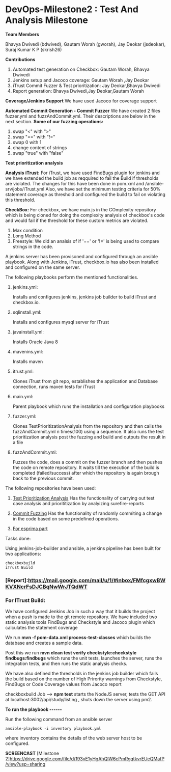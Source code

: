 # DevOps-Milestone2 : Test And Analysis Milestone


**Team Members**

Bhavya Dwivedi (bdwived), Gautam Worah (gworah), Jay Deokar (jsdeokar), Suraj Kumar K P (skrish26)

**Contributions**
1. Automated test generation on Checkbox: Gautam Worah, Bhavya Dwivedi
2. Jenkins setup and Jacoco coverage: Gautam Worah ,Jay Deokar
3. iTrust Commit Fuzzer & Test prioritization: Jay Deokar,Bhavya Dwivedi
4. Report generation: Bhavya Dwivedi,Jay Deokar,Gautam Worah

**Coverage/Jenkins Support**
We have used Jacoco for coverage support 

**Automated Commit Generation - Commit Fuzzer**
We have created 2 files fuzzer.yml and fuzzAndCommit.yml. Their descriptions are below in the next section. 
**Some of our fuzzing operations:**
1. swap "<" with ">"
2. swap "==" with "!=" 
3. swap 0 with 1 
4. change content of strings
5. swap "true" with "false"

**Test prioritization analysis**


**Analysis**
**iTrust:**
For iTrust, we have used FindBugs plugin for jenkins and we have extended the build job as reqquired to fail the Build if thresholds are violated. The changes for this have been done in pom.xml and /ansible-srv/jobs/iTrust.yml
Also, we have set the minimum testing criteria for 50% statement coverage as threshold and configured the build to fail on violating this threshold.

**CheckBox:**
For checkbox, we have main.js in the COmplexity repository which is being cloned for doing the complexity analysis of checkbox's code and would fail if the threshold for these custom metrics are violated. 
1. Max condition
2. Long Method
3. Freestyle: We did an analsis of if '==' or '!=' is being used to compare strings in the code. 


A jenkins server has been provisoned and configured through an ansible playbook. Along with Jenkins, iTrust, checkbox.io has also been installed and configured on the same server.

The following playbooks perform the mentioned functionalities.

 1) jenkins.yml:
 
    Installs and configures jenkins, jenkins job builder to build iTrust and checkbox.io.
    
 2) sqlinstall.yml:
 
    Installs and configures mysql server for iTrust
    
 3) javainstall.yml:
 
    Installs Oracle Java 8
    
 4) mavenins.yml:
 
    Installs maven 
    
 5) itrust.yml:
 
    Clones iTrust from git repo, establishes the application and Database connection, runs maven tests for iTrust
    
 6) main.yml:
 
    Parent playbook which runs the installation and configuration playbooks
    
 7) fuzzer.yml:
 
    Clones TestPrioritizationAnalysis from the repository and then calls the fuzzAndCommit.yml n times(100) using a sequence. It also       runs the test prioritization analysis post the fuzzing and build and outputs the result in a file
    
 8) fuzzAndCommit.yml:
 
    Fuzzes the code, does a commit on the fuzzer branch and then pushes the code on remote repository. It waits till the execution of       the build is completed (failed/success) after which the repository is again brough back to the previous commit.
 
The following repositories have been used:

  1) [Test Prioritization Analysis](https://github.com/jaydeokar/TestPrioritizationAnalysis.git) 
     Has the functionality of carrying out test case analysis and priorititization by analyizing surefire-reports
  
  2) [Commit Fuzzing](https://github.com/gautamworah96/CommitFuzzing)
     Has the functionality of randomly commiting a change in the code based on some predefined operations.
  
  3) [For esprima part](https://github.com/JARVIS1093/complexity)
 
Tasks done:

Using jenkins-job-builder and ansible, a jenkins pipeline has been built for two applications:

    checkboxbuild
    iTrust Build 
    
### [Report]:https://mail.google.com/mail/u/1/#inbox/FMfcgxwBWKVXNcrFsDJCBqNwWrJTQdWT




### For ITrust Build:

We have configured Jenkins Job in such a way that it builds the project when a push is made to the git remote repository. We have included two static analysis tools FindBugs and Checkstyle and Jacoco plugin which calculates the statement coverage

We run **mvn -f pom-data.xml process-test-classes** which builds the database and creates a sample data.

Post this we run **mvn clean test verify checkstyle:checkstyle findbugs:findbugs** which runs the unit tests, launches the server, runs the integration tests, and then runs the static analysis checks.

We have also defined the thresholds in the jenkins job builder which fails the build based on the number of High Prirority warnings from Checkstyle, FindBugs or Code Coverage values from Jacoco report


                      
                      
checkboxbuild Job --> **npm test** starts the NodeJS server, tests the GET API at localhost:3002/api/study/listing , shuts down the server using pm2.                    

**To run the playbook ------**

Run the following command from an ansible server

```ansible-playbook -i inventory playbook.yml```

where inventory contains the details of the web server host to be configured.

**SCREENCAST**
[Milestone 2]https://drive.google.com/file/d/193vE1yHgAhQlW6cPmRgqtkvrEUeQMafP/view?usp=sharing

